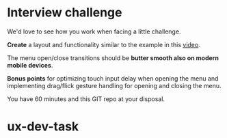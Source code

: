 Interview challenge
===

We'd love to see how you work when facing a little challenge.

**Create** a layout and functionality similar to the example in this [video](http://www.youtube.com/watch?v=L9_KTnweaxs).

The menu open/close transitions should be **butter smooth also on modern mobile devices**.

**Bonus points** for optimizing touch input delay when opening the menu and implementing drag/flick gesture handling for opening and closing the menu.

You have 60 minutes and this GIT repo at your disposal. 

# ux-dev-task
